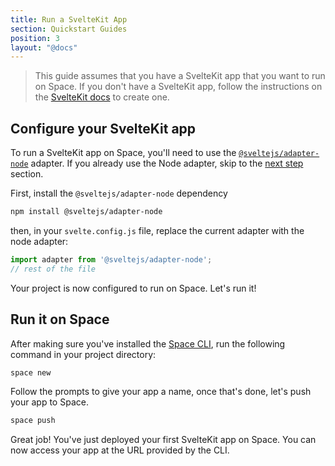```yaml
---
title: Run a SvelteKit App
section: Quickstart Guides
position: 3
layout: "@docs"
---
```



> This guide assumes that you have a SvelteKit app that you want to run on Space. If you don't have a SvelteKit app, follow the instructions on the [SvelteKit docs](https://kit.svelte.dev/docs/creating-a-project) to create one.


## Configure your SvelteKit app
To run a SvelteKit app on Space, you'll need to use the [`@sveltejs/adapter-node`](https://kit.svelte.dev/docs/adapter-node) adapter. If you already use the Node adapter, skip to the [next step](#run-on-space) section.


First, install the `@sveltejs/adapter-node` dependency

```sh
npm install @sveltejs/adapter-node
```

then, in your `svelte.config.js` file, replace the current adapter with the node adapter:

```js
import adapter from '@sveltejs/adapter-node';
// rest of the file
```


Your project is now configured to run on Space. Let's run it!

## Run it on Space
After making sure you've installed the [Space CLI](/docs/en/basics/cli), run the following command in your project directory:

```sh
space new
```
Follow the prompts to give your app a name, once that's done, let's push your app to Space.

```sh
space push
```

Great job! You've just deployed your first SvelteKit app on Space. You can now access your app at the URL provided by the CLI.